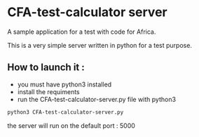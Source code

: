 # CFA-test-calculator server

A sample application for a test with code for Africa.

This is a very simple server written in python for a test purpose. 

## How to launch it : 
- you must have python3 installed
- install the requiments
- run the CFA-test-calculator-server.py file with python3
```sh
python3 CFA-test-calculator-server.py
```
the server will run on the default port : 5000

